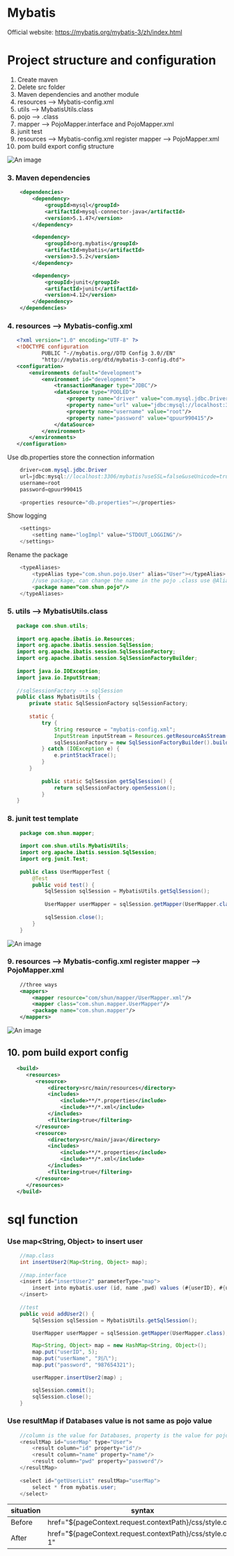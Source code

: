 # Mybatis
Official website: https://mybatis.org/mybatis-3/zh/index.html
# Project structure and configuration
1. Create maven
2. Delete src folder
3. Maven dependencies and another module
4. resources --> Mybatis-config.xml
5. utils --> MybatisUtils.class
6. pojo --> .class
7. mapper --> PojoMapper.interface and PojoMapper.xml
8. junit test
9. resources --> Mybatis-config.xml register mapper --> PojoMapper.xml
10. pom build export config
structure
   
![An image](images/structure.jpg)

### 3. Maven dependencies
``` xml
    <dependencies>
        <dependency>
            <groupId>mysql</groupId>
            <artifactId>mysql-connector-java</artifactId>
            <version>5.1.47</version>
        </dependency>

        <dependency>
            <groupId>org.mybatis</groupId>
            <artifactId>mybatis</artifactId>
            <version>3.5.2</version>
        </dependency>

        <dependency>
            <groupId>junit</groupId>
            <artifactId>junit</artifactId>
            <version>4.12</version>
        </dependency>
    </dependencies>
```

### 4. resources --> Mybatis-config.xml
``` xml
   <?xml version="1.0" encoding="UTF-8" ?>
   <!DOCTYPE configuration
           PUBLIC "-//mybatis.org//DTD Config 3.0//EN"
           "http://mybatis.org/dtd/mybatis-3-config.dtd">
   <configuration>
       <environments default="development">
           <environment id="development">
               <transactionManager type="JDBC"/>
               <dataSource type="POOLED">
                   <property name="driver" value="com.mysql.jdbc.Driver"/>
                   <property name="url" value="jdbc:mysql://localhost:3306/mybatis?useSSL=false&amp;useUnicode=true&amp;characterEncoding=UTF-8"/>
                   <property name="username" value="root"/>
                   <property name="password" value="qpuur990415"/>
               </dataSource>
           </environment>
       </environments>
   </configuration>
```
Use db.properties store the connection information
``` java
    driver=com.mysql.jdbc.Driver
    url=jdbc:mysql://localhost:3306/mybatis?useSSL=false&useUnicode=true&characterEncoding=UTF-8
    username=root
    password=qpuur990415
    
    <properties resource="db.properties"></properties>
```

Show logging
``` java
    <settings>
        <setting name="logImpl" value="STDOUT_LOGGING"/>
    </settings>
```

Rename the package
``` java
    <typeAliases>
        <typeAlias type="com.shun.pojo.User" alias="User"></typeAlias>
        //use package, can change the name in the pojo .class use @Alias("")
        <package name="com.shun.pojo"/>
    </typeAliases>
```

### 5. utils --> MybatisUtils.class
``` java
   package com.shun.utils;
   
   import org.apache.ibatis.io.Resources;
   import org.apache.ibatis.session.SqlSession;
   import org.apache.ibatis.session.SqlSessionFactory;
   import org.apache.ibatis.session.SqlSessionFactoryBuilder;
   
   import java.io.IOException;
   import java.io.InputStream;
   
   //sqlSessionFactory --> sqlSession
   public class MybatisUtils {
       private static SqlSessionFactory sqlSessionFactory;
   
       static {
           try {
               String resource = "mybatis-config.xml";
               InputStream inputStream = Resources.getResourceAsStream(resource);
               sqlSessionFactory = new SqlSessionFactoryBuilder().build(inputStream);
           } catch (IOException e) {
               e.printStackTrace();
           }
       }
   
           public static SqlSession getSqlSession() {
               return sqlSessionFactory.openSession();
           }
   }
```

### 8. junit test template
``` java
    package com.shun.mapper;
    
    import com.shun.utils.MybatisUtils;
    import org.apache.ibatis.session.SqlSession;
    import org.junit.Test;
    
    public class UserMapperTest {
        @Test
        public void test() {
            SqlSession sqlSession = MybatisUtils.getSqlSession();
    
            UserMapper userMapper = sqlSession.getMapper(UserMapper.class);
    
            sqlSession.close();
        }
    }
```
![An image](images/junitTest.jpg)

### 9. resources --> Mybatis-config.xml register mapper --> PojoMapper.xml
``` xml
    //three ways
    <mappers>
        <mapper resource="com/shun/mapper/UserMapper.xml"/>
        <mapper class="com.shun.mapper.UserMapper"/>
        <package name="com.shun.mapper"/>
    </mappers>
```
![An image](images/register.jpg)

## 10. pom build export config
``` xml
   <build>
      <resources>
         <resource>
             <directory>src/main/resources</directory>
             <includes>
                 <include>**/*.properties</include>
                 <include>**/*.xml</include>
             </includes>
             <filtering>true</filtering>
         </resource>
         <resource>
             <directory>src/main/java</directory>
             <includes>
                 <include>**/*.properties</include>
                 <include>**/*.xml</include>
             </includes>
             <filtering>true</filtering>
         </resource>
      </resources>
   </build>
```

# sql function

### Use map<String, Object> to insert user
``` java
    //map.class
    int insertUser2(Map<String, Object> map);
    
    //map.interface
    <insert id="insertUser2" parameterType="map">
        insert into mybatis.user (id, name ,pwd) values (#{userID}, #{userName}, #{password});
    </insert>
    
    //test
    public void addUser2() {
        SqlSession sqlSession = MybatisUtils.getSqlSession();

        UserMapper userMapper = sqlSession.getMapper(UserMapper.class);

        Map<String, Object> map = new HashMap<String, Object>();
        map.put("userID", 5);
        map.put("userName", "刘八");
        map.put("password", "987654321");

        userMapper.insertUser2(map) ;

        sqlSession.commit();
        sqlSession.close();
    }
```

### Use resultMap if Databases value is not same as pojo value
``` java
    //column is the value for Databases, property is the value for pojo
    <resultMap id="userMap" type="User">
        <result column="id" property="id"/>
        <result column="name" property="name"/>
        <result column="pwd" property="password"/>
    </resultMap>
    
    <select id="getUserList" resultMap="userMap">
        select * from mybatis.user;
    </select>
```

|situation|syntax|
|-----------|-----------|
|Before| href="${pageContext.request.contextPath}/css/style.css"|
|After|href="${pageContext.request.contextPath}/css/style.css?1"|
